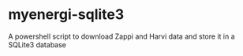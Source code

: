 # myenergi-sqlite3
A powershell script to download Zappi and Harvi data and store it in a SQLite3 database
